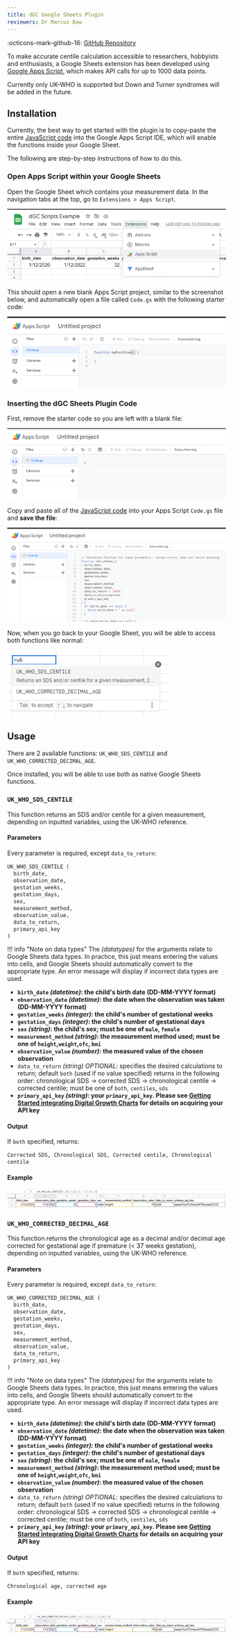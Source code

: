 ```yaml
---
title: dGC Google Sheets Plugin
reviewers: Dr Marcus Baw
---
```


:octicons-mark-github-16: [GitHub Repository](https://github.com/rcpch/digital-growth-charts-google-sheets-plugin)
<!-- ADD BACK IN WHEN LINK AVAILABLE / PUBLISHED -->
<!-- :material-web: -->

To make accurate centile calculation accessible to researchers, hobbyists and enthusiasts, a Google Sheets extension has been developed using [Google Apps Script](https://developers.google.com/apps-script/guides/sheets), which makes API calls for up to 1000 data points.

Currently only UK-WHO is supported but Down and Turner syndromes will be added in the future.

## Installation

Currently, the best way to get started with the plugin is to copy-paste the entire [JavaScript code](https://github.com/rcpch/digital-growth-charts-google-sheets-plugin/blob/main/rcpchgrowth.js) into the Google Apps Script IDE, which will enable the functions inside your Google Sheet.

The following are step-by-step instructions of how to do this.

### Open Apps Script within your Google Sheets

Open the Google Sheet which contains your measurement data. In the navigation tabs at the top, go to `Extensions > Apps Script`.

![Screenshot of navigation to Apps Script](../_assets/_images/gsheets_screenshot_navigation_apps_script.png)

This should open a new blank Apps Script project, similar to the screenshot below, and automatically open a file called `Code.gs` with the following starter code:

![Screenshot of new blank Apps Script code](../_assets/_images/gsheets_screenshot_gapps_blank.png)

### Inserting the dGC Sheets Plugin Code

First, remove the starter code so you are left with a blank file:

![Screenshot of new blank Apps Script with no code](../_assets/_images/gsheets_screenshot_gapps_blank_no_code.png)

Copy and paste all of the [JavaScript code](https://github.com/rcpch/digital-growth-charts-google-sheets-plugin/blob/main/rcpchgrowth.js) into your Apps Script `Code.gs` file and **save the file**:

![Screenshot of Apps Script with code](../_assets/_images/gsheets_screenshot_gapps_filled_code.png)

Now, when you go back to your Google Sheet, you will be able to access both functions like normal:

![Screenshot of GSheets with working GAppsScript code](../_assets/_images/gsheets_screenshot_gapps_working.png)

## Usage

There are 2 available functions: `UK_WHO_SDS_CENTILE` and `UK_WHO_CORRECTED_DECIMAL_AGE`.

Once installed, you will be able to use both as native Google Sheets functions.

### `UK_WHO_SDS_CENTILE`

This function returns an SDS and/or centile for a given measurement, depending on inputted variables, using the UK-WHO reference.

#### Parameters

Every parameter is required, except `data_to_return`:

```shell
UK_WHO_SDS_CENTILE (
  birth_date,
  observation_date,
  gestation_weeks,
  gestation_days,
  sex,
  measurement_method,
  observation_value,
  data_to_return,
  primary_api_key
)
```

!!! info "Note on data types"
    The *(datatypes)* for the arguments relate to Google Sheets data types. In practice, this just means entering the values into cells, and Google Sheets should automatically convert to the appropriate type. An error message will display if incorrect data types are used.

- **`birth_date` *(datetime)*:  the child's birth date (DD-MM-YYYY format)**
- **`observation_date` *(datetime)*:  the date when the observation was taken (DD-MM-YYYY format)**
- **`gestation_weeks` *(integer)*:  the child's number of gestational weeks**
- **`gestation_days` *(integer)*:  the child's number of gestational days**
- **`sex` *(string)*:  the child's sex; must be one of `male`, `female`**
- **`measurement_method` *(string)*:  the measurement method used; must be one of `height`,`weight`,`ofc`, `bmi`**
- **`observation_value` *(number)*:  the measured value of the chosen observation**
- `data_to_return` *(string)* *OPTIONAL*:  specifies the desired calculations to return; default `both` (used if no value specified) returns in the following order: chronological SDS -> corrected SDS -> chronological centile -> corrected centile; must be one of `both`, `centiles`, `sds`
- **`primary_api_key` *(string)*:  your `primary_api_key`. Please see [Getting Started integrating Digital Growth Charts](../integrator/getting-started.md) for details on acquiring your API key**

#### Output

If `both` specified, returns:

```shell
Corrected SDS, Chronological SDS, Corrected centile, Chronological centile
```

#### Example

![Screenshot of SDS/Centile example usage](../_assets/_images/gsheets_example_sds_centile.png)

### `UK_WHO_CORRECTED_DECIMAL_AGE`

This function returns the chronological age as a decimal and/or decimal age corrected for gestational age if premature (< 37 weeks gestation), depending on inputted variables, using the UK-WHO reference.

#### Parameters

Every parameter is required, except `data_to_return`:

```shell
UK_WHO_CORRECTED_DECIMAL_AGE (
  birth_date,
  observation_date,
  gestation_weeks,
  gestation_days,
  sex,
  measurement_method,
  observation_value,
  data_to_return,
  primary_api_key
)
```

!!! info "Note on data types"
    The *(datatypes)* for the arguments relate to Google Sheets data types. In practice, this just means entering the values into cells, and Google Sheets should automatically convert to the appropriate type. An error message will display if incorrect data types are used.

- **`birth_date` *(datetime)*:  the child's birth date (DD-MM-YYYY format)**
- **`observation_date` *(datetime)*:  the date when the observation was taken (DD-MM-YYYY format)**
- **`gestation_weeks` *(integer)*:  the child's number of gestational weeks**
- **`gestation_days` *(integer)*:  the child's number of gestational days**
- **`sex` *(string)*:  the child's sex; must be one of `male`, `female`**
- **`measurement_method` *(string)*:  the measurement method used; must be one of `height`,`weight`,`ofc`, `bmi`**
- **`observation_value` *(number)*:  the measured value of the chosen observation**
- `data_to_return` *(string)* *OPTIONAL*:  specifies the desired calculations to return; default `both` (used if no value specified) returns in the following order: chronological SDS -> corrected SDS -> chronological centile -> corrected centile; must be one of `both`, `centiles`, `sds`
- **`primary_api_key` *(string)*:  your `primary_api_key`. Please see [Getting Started integrating Digital Growth Charts](../integrator/getting-started.md) for details on acquiring your API key**

#### Output

If `both` specified, returns:

```shell
Chronological age, corrected age
```

#### Example

![Screenshot of decimal age example usage](../_assets/_images/gsheets_example_decimal_age.png)
